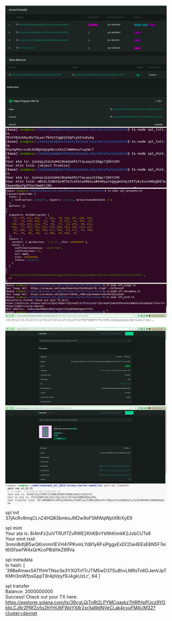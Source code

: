 ![image](1.png)
![image](2.png)
![image](3.png)
![image](4.png)
![image](5.png)
![image](6.png)
![image](7.png)
![image](8.png)

spl init<br/>
37jAcRv8mqCLnZ4HQ83bmkoJM2w9oF5MWqWptXRrXyE9<br/>

spl mint<br/>
Your ata is: 8i4mFz2uiVTRUf7ZvRWE2KhKBvYkNhKimkK2JvbCUTs9<br/>
Your mint txid: <br/>3nmnBdtjB5wQKonmn1EVH4i1PKvmLYd81yRFsiPggyExDCDai4EEsE8N5F7eit6tSfswfW4xQrKcoPBdihkZ6RVa


spl metadata<br/>
tx hash:  [
  '39BeAmwx5ATfhHrTNso3e3YXQTn1TrJTM5wD37Su8hvLMRsTn6DJenVJpTKMH3mWfpsGppT9r4pVpyf9J4gkUzLr',
  64
]<br/>

spl transfer<br/>
Balance: 2000000000<br/>
Success! Check out your TX here: <br/>
        https://explorer.solana.com/tx/39cgLQjTnRt2LPYMCgaskz7HRfHpPUcz9YGbbLCJ6r2PRfZo5s2hYHU6FWqYX8r2xrXaWdNVeCLak4cvuFMAUM32?cluster=devnet<br/>
        
